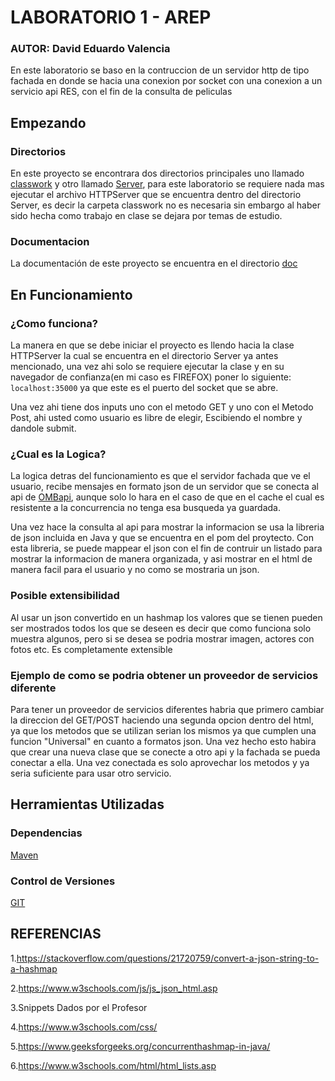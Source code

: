 # LABORATORIO 1 - AREP 
### AUTOR: David Eduardo Valencia  
En este laboratorio se baso en la contruccion de un servidor http de tipo fachada en donde se hacia una conexion por socket con una conexion a un servicio api RES, con el fin de la consulta de peliculas

## Empezando

### Directorios
En este proyecto se encontrara dos directorios principales uno llamado [classwork](/Proyect1/src/main/java/org/example/classwork/) y otro llamado [Server](Proyect1/src/main/java/org/example/Server/), para este laboratorio se requiere nada mas ejecutar el archivo HTTPServer que se encuentra dentro del directorio Server, es decir la carpeta classwork no es necesaria sin embargo al haber sido hecha como trabajo en clase se dejara por temas de estudio.

### Documentacion
La documentación de este proyecto se encuentra en el directorio [doc](Proyect1/doc/)

## En Funcionamiento
### ¿Como funciona?
La manera en que se debe iniciar el proyecto es llendo hacia la clase HTTPServer la cual se encuentra en el directorio Server ya antes mencionado, una vez ahi solo se requiere ejecutar la clase y en su navegador de confianza(en mi caso es FIREFOX) poner lo siguiente: 
`localhost:35000` ya que este es el puerto del socket que se abre.

Una vez ahi tiene dos inputs uno con el metodo GET y uno con el Metodo Post, ahi usted como usuario es libre de elegir, Escibiendo el nombre y dandole submit.

### ¿Cual es la Logica?
La logica detras del funcionamiento es que el servidor fachada que ve el usuario, recibe mensajes en formato json de un servidor que se conecta al api de [OMBapi](https://www.omdbapi.com), aunque solo lo hara en el caso de que en el cache el cual es resistente a la concurrencia no tenga esa busqueda ya guardada.

Una vez hace la consulta al api para mostrar la informacion se usa la libreria de json incluida en Java y que se encuentra en el pom del proytecto. Con esta libreria, se puede mappear el json con el fin de contruir un listado para mostrar la informacion de manera organizada, y asi mostrar en el html de manera facil para el usuario y no como se mostraria un json.

### Posible extensibilidad
Al usar un json convertido en un hashmap los valores que se tienen pueden ser mostrados todos los que se deseen es decir que como funciona solo muestra algunos, pero si se desea se podria mostrar imagen, actores con fotos etc. Es completamente extensible

### Ejemplo de como se podria obtener un proveedor de servicios diferente
Para tener un proveedor de servicios diferentes habria que primero cambiar la direccion del GET/POST haciendo una segunda opcion dentro del html, ya que los metodos que se utilizan serian los mismos ya que cumplen una funcion "Universal" en cuanto a formatos json.
Una vez hecho esto habira que crear una nueva clase que se conecte a otro api y la fachada se pueda conectar a ella. Una vez conectada es solo aprovechar los metodos y ya seria suficiente para usar otro servicio.
## Herramientas Utilizadas

### Dependencias
[Maven](https://maven.apache.org)
### Control de Versiones
[GIT](https://git-scm.com)

## REFERENCIAS
 1.https://stackoverflow.com/questions/21720759/convert-a-json-string-to-a-hashmap

2.https://www.w3schools.com/js/js_json_html.asp

3.Snippets Dados por el Profesor

4.https://www.w3schools.com/css/

5.https://www.geeksforgeeks.org/concurrenthashmap-in-java/

6.https://www.w3schools.com/html/html_lists.asp

